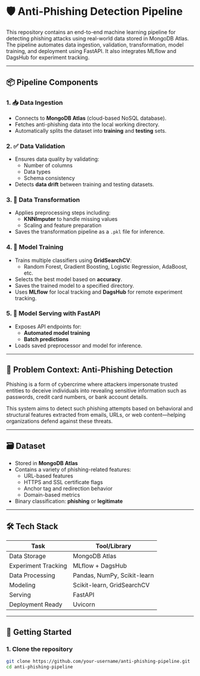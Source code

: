 # 🛡️ Anti-Phishing Detection Pipeline

This repository contains an end-to-end machine learning pipeline for detecting phishing attacks using real-world data stored in MongoDB Atlas. The pipeline automates data ingestion, validation, transformation, model training, and deployment using FastAPI. It also integrates MLflow and DagsHub for experiment tracking.

---

## 📦 Pipeline Components

### 1. 📥 Data Ingestion
- Connects to **MongoDB Atlas** (cloud-based NoSQL database).
- Fetches anti-phishing data into the local working directory.
- Automatically splits the dataset into **training** and **testing** sets.

### 2. ✅ Data Validation
- Ensures data quality by validating:
  - Number of columns
  - Data types
  - Schema consistency
- Detects **data drift** between training and testing datasets.

### 3. 🔄 Data Transformation
- Applies preprocessing steps including:
  - **KNNImputer** to handle missing values
  - Scaling and feature preparation
- Saves the transformation pipeline as a `.pkl` file for inference.

### 4. 🤖 Model Training
- Trains multiple classifiers using **GridSearchCV**:
  - Random Forest, Gradient Boosting, Logistic Regression, AdaBoost, etc.
- Selects the best model based on **accuracy**.
- Saves the trained model to a specified directory.
- Uses **MLflow** for local tracking and **DagsHub** for remote experiment tracking.

### 5. 🚀 Model Serving with FastAPI
- Exposes API endpoints for:
  - **Automated model training**
  - **Batch predictions**
- Loads saved preprocessor and model for inference.

---

## 🧠 Problem Context: Anti-Phishing Detection

Phishing is a form of cybercrime where attackers impersonate trusted entities to deceive individuals into revealing sensitive information such as passwords, credit card numbers, or bank account details.

This system aims to detect such phishing attempts based on behavioral and structural features extracted from emails, URLs, or web content—helping organizations defend against these threats.

---

## 🗃️ Dataset

- Stored in **MongoDB Atlas**
- Contains a variety of phishing-related features:
  - URL-based features
  - HTTPS and SSL certificate flags
  - Anchor tag and redirection behavior
  - Domain-based metrics
- Binary classification: **phishing** or **legitimate**

---

## 🛠️ Tech Stack

| Task              | Tool/Library             |
|-------------------|--------------------------|
| Data Storage      | MongoDB Atlas            |
| Experiment Tracking | MLflow + DagsHub      |
| Data Processing   | Pandas, NumPy, Scikit-learn |
| Modeling          | Scikit-learn, GridSearchCV |
| Serving           | FastAPI                  |
| Deployment Ready  | Uvicorn                  |

---

## 🚀 Getting Started

### 1. Clone the repository
```bash
git clone https://github.com/your-username/anti-phishing-pipeline.git
cd anti-phishing-pipeline

